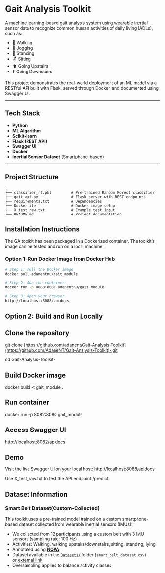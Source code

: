 
# Gait Analysis Toolkit
A machine learning-based gait analysis system using wearable inertial sensor data to recognize common human activities of daily living (ADLs), such as:
- 🚶 Walking
- 🏃 Jogging
- 🧍 Standing
- 🪑 Sitting
- ⬆️ Going Upstairs
- ⬇️ Going Downstairs

This project demonstrates the real-world deployment of an ML model via a RESTful API built with Flask, served through Docker, and documented using Swagger UI.

---

## Tech Stack

- **Python**
- **ML Algorithm**
- **Scikit-learn**
- **Flask (REST API)**
- **Swagger UI**
- **Docker**
- **Inertial Sensor Dataset** (Smartphone-based)

---
## Project Structure
```text
.
├── classifier_rf.pkl         # Pre-trained Random Forest classifier
├── gait_api.py               # Flask server with REST endpoints
├── requirements.txt          # Dependencies
├── Dockerfile                # Docker image setup
├── X_test_raw.txt            # Example test input
└── README.md                 # Project documentation           
```
## Installation Instructions
The GA toolkit has been packaged in a Dockerized container. The toolkit’s image can be tested and run on a local machine:
### Option 1: Run Docker Image from Docker Hub

```bash
# Step 1: Pull the Docker image
docker pull adanentnu/gait_module

# Step 2: Run the container
docker run -p 8088:8080 adanentnu/gait_module

# Step 3: Open your browser
http://localhost:8088/apidocs
```
## Option 2: Build and Run Locally
## Clone the repository
git clone [https://github.com/adanent/Gait-Analysis-Toolkit](https://github.com/AdaneNT/Gait-Analysis-Toolkit)-.git

cd Gait-Analysis-Toolkit-

## Build Docker image
docker build -t gait_module .

## Run container
docker run -p 8082:8080 gait_module

## Access Swagger UI
http://localhost:8082/apidocs

## Demo
Visit the live Swagger UI on your local host:
http://localhost:8088/apidocs

Use X_test_raw.txt to test the API endpoint /predict.

## Dataset Information
###  Smart Belt Dataset(Custom-Collected)
This toolkit uses a pre-trained model trained on a custom smartphone-based dataset collected from wearable inertial sensors (IMUs):
- We collected from 12 participants using a custom belt with 3 IMU sensors (sampling rate: 100 Hz)
- Activities: Walking, walking upstairs/downstairs, sitting, standing, lying
- Annotated using [**NOVA**](https://github.com/hcmlab/nova)
- Dataset available in the [`Datasets/`](./Datasets/) folder (`smart_belt_dataset.csv`)  
  or [external link](https://alamedaproject.eu/)
- Oversampling applied to balance activity classes



